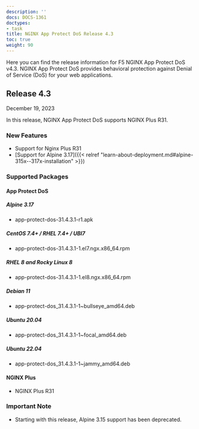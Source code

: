 ```yaml
---
description: ''
docs: DOCS-1361
doctypes:
- task
title: NGINX App Protect DoS Release 4.3
toc: true
weight: 90
---
```


Here you can find the release information for F5 NGINX App Protect DoS v4.3. NGINX App Protect DoS provides behavioral protection against Denial of Service (DoS) for your web applications.

## Release 4.3

December 19, 2023

In this release, NGINX App Protect DoS supports NGINX Plus R31.

### New Features

- Support for Nginx Plus R31
- [Support for Alpine 3.17]({{< relref "learn-about-deployment.md#alpine-315x--317x-installation" >}})


### Supported Packages

#### App Protect DoS

##### Alpine 3.17

- app-protect-dos-31.4.3.1-r1.apk

##### CentOS 7.4+ / RHEL 7.4+ / UBI7

- app-protect-dos-31.4.3.1-1.el7.ngx.x86_64.rpm

##### RHEL 8 and Rocky Linux 8

- app-protect-dos-31.4.3.1-1.el8.ngx.x86_64.rpm

##### Debian 11

- app-protect-dos_31.4.3.1-1~bullseye_amd64.deb

##### Ubuntu 20.04

- app-protect-dos_31.4.3.1-1~focal_amd64.deb

##### Ubuntu 22.04

- app-protect-dos_31.4.3.1-1~jammy_amd64.deb


#### NGINX Plus

- NGINX Plus R31


### Important Note

- Starting with this release, Alpine 3.15 support has been deprecated.
